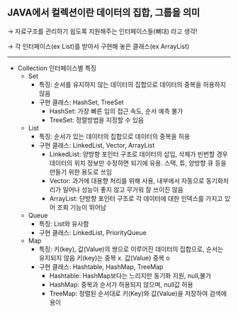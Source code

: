 ## JAVA에서 컬렉션이란 데이터의 집합, 그룹을 의미

→ 자료구조를 관리하기 쉽도록 지원해주는 인터페이스들(뼈대) 라고 생각!

→ 각 인터페이스(ex List)를 받아서 구현해 놓은 클래스(ex ArrayList)
***  

- Collection 인터페이스별 특징
    - Set
        - 특징: 순서를 유지하지 않는 데이터의 집합으로 데이터의 중복을 허용하지 않음
        - 구현 클래스: HashSet, TreeSet
            - HashSet: 가장 빠른 임의 접근 속도, 순서 예측 불가
            - TreeSet: 정렬방법을 지정할 수 있음
    - List
        - 특징: 순서가 있는 데이터의 집합으로 데이터의 중복을 허용
        - 구현 클래스: LinkedList, Vector, ArrayList
            - LinkedList: 양방향 포인터 구조로 데이터의 삽입, 삭제가 빈번할 경우 데이터의 위치 정보만 수정하면 되기에 유용. 스택, 튜, 양방향 큐 등을 만들기 위한 용도로 쓰임
            - Vector: 과거에 대용향 처리를 위해 사용, 내부에서 자동으로 동기화처리가 일어나 성능이 좋지 않고 무거워 잘 쓰이진 않음
            - ArrayList: 단방향 포인터 구조로 각 데이터에 대한 인덱스를 가지고 있어 조회 기능이 뛰어남
    - Queue
        - 특징: List와 유사함
        - 구현 클래스: LinkedList, PriorityQueue
    - Map
        - 특징: 키(key), 값(Value)의 쌍으로 이루어진 데이터의 집합으로, 순서는 유지되지 않음 키(key)는 중복 x. 값(Value) 중복 o
        - 구현 클래스: Hashtable, HashMap, TreeMap
            - Hashtable: HashMap보다는 느리지만 동기화 지원, null,불가
            - HashMap: 중복과 순서가 허용되지 않으며, null값 허용
            - TreeMap: 정렬된 순서대로 키(Key)와 값(Value)을 저장하여 검색에 용이
